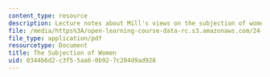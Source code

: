 ```yaml
---
content_type: resource
description: Lecture notes about Mill's views on the subjection of women.
file: /media/https%3A/open-learning-course-data-rc.s3.amazonaws.com/24-01-classics-of-western-philosophy-spring-2016/0344b6d2c3f55aa60b927c204d9ad928_MIT24_01S16_SES22.pdf
file_type: application/pdf
resourcetype: Document
title: The Subjection of Women
uid: 0344b6d2-c3f5-5aa6-0b92-7c204d9ad928
---
```

